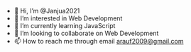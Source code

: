 - 👋 Hi, I’m @Janjua2021
- 👀 I’m interested in Web Development
- 🌱 I’m currently learning JavaScript
- 💞️ I’m looking to collaborate on Web Development
- 📫 How to reach me through email arauf2009@gmail.com

<!---
Janjua2021/Janjua2021 is a ✨ special ✨ repository because its `README.md` (this file) appears on your GitHub profile.
You can click the Preview link to take a look at your changes.
--->
